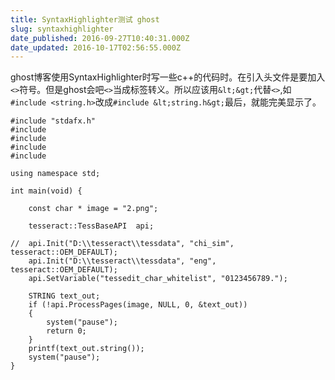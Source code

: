 ```yaml
---
title: SyntaxHighlighter测试 ghost
slug: syntaxhighlighter
date_published: 2016-09-27T10:40:31.000Z
date_updated: 2016-10-17T02:56:55.000Z
---
```


ghost博客使用SyntaxHighlighter时写一些c++的代码时。在引入头文件是要加入`<>`符号。但是ghost会吧`<>`当成标签转义。所以应该用`&lt;&gt;`代替`<>`,如`#include <string.h>`改成`#include &lt;string.h&gt;`最后，就能完美显示了。

    
    #include "stdafx.h"
    #include 
    #include 
    #include 
    #include 
    
    using namespace std;
    
    int main(void) {
    
    	const char * image = "2.png";
    
    	tesseract::TessBaseAPI  api;
    
    //	api.Init("D:\\tesseract\\tessdata", "chi_sim", tesseract::OEM_DEFAULT);
    	api.Init("D:\\tesseract\\tessdata", "eng", tesseract::OEM_DEFAULT);
    	api.SetVariable("tessedit_char_whitelist", "0123456789.");
    
    	STRING text_out;
    	if (!api.ProcessPages(image, NULL, 0, &text_out))
    	{
    		system("pause");
    		return 0;
    	}
    	printf(text_out.string());
    	system("pause");
    }
    
